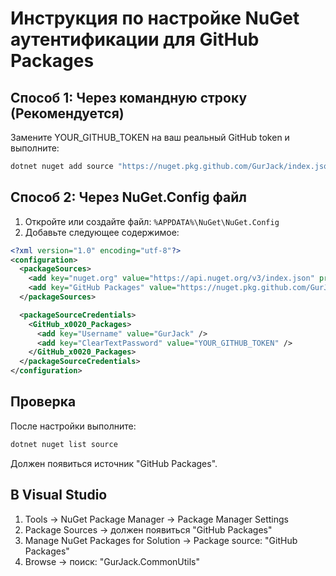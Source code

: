 # Инструкция по настройке NuGet аутентификации для GitHub Packages

## Способ 1: Через командную строку (Рекомендуется)

Замените YOUR_GITHUB_TOKEN на ваш реальный GitHub token и выполните:

```powershell
dotnet nuget add source "https://nuget.pkg.github.com/GurJack/index.json" --name "GitHub Packages" --username "GurJack" --password "YOUR_GITHUB_TOKEN" --store-password-in-clear-text
```

## Способ 2: Через NuGet.Config файл

1. Откройте или создайте файл: `%APPDATA%\NuGet\NuGet.Config`
2. Добавьте следующее содержимое:

```xml
<?xml version="1.0" encoding="utf-8"?>
<configuration>
  <packageSources>
    <add key="nuget.org" value="https://api.nuget.org/v3/index.json" protocolVersion="3" />
    <add key="GitHub Packages" value="https://nuget.pkg.github.com/GurJack/index.json" protocolVersion="3" />
  </packageSources>

  <packageSourceCredentials>
    <GitHub_x0020_Packages>
      <add key="Username" value="GurJack" />
      <add key="ClearTextPassword" value="YOUR_GITHUB_TOKEN" />
    </GitHub_x0020_Packages>
  </packageSourceCredentials>
</configuration>
```

## Проверка

После настройки выполните:
```powershell
dotnet nuget list source
```

Должен появиться источник "GitHub Packages".

## В Visual Studio

1. Tools → NuGet Package Manager → Package Manager Settings
2. Package Sources → должен появиться "GitHub Packages"
3. Manage NuGet Packages for Solution → Package source: "GitHub Packages"
4. Browse → поиск: "GurJack.CommonUtils"
